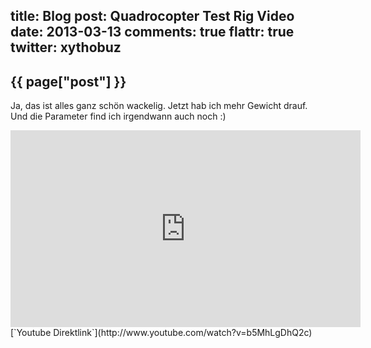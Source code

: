 title: Blog
post: Quadrocopter Test Rig Video
date: 2013-03-13
comments: true
flattr: true
twitter: xythobuz
---

## {{ page["post"] }}
<!--%
from datetime import datetime
date = datetime.strptime(page["date"], "%Y-%m-%d").strftime("%B %d, %Y")
print "*Posted at %s.*" % date
%-->

Ja, das ist alles ganz schön wackelig. Jetzt hab ich mehr Gewicht drauf. Und die Parameter find ich irgendwann auch noch :)

<iframe width="560" height="315" src="http://www.youtube-nocookie.com/embed/b5MhLgDhQ2c" frameborder="0" allowfullscreen></iframe>
[`Youtube Direktlink`](http://www.youtube.com/watch?v=b5MhLgDhQ2c)